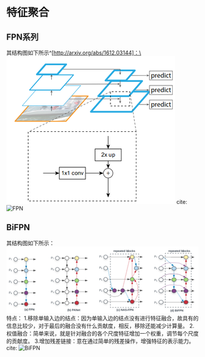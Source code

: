# 特征聚合

## FPN系列
其结构图如下所示^[http://arxiv.org/abs/1612.03144]：\
![FPN](images/deeplearning/feature_integration/fpn.png)
cite: ![FPN](http://arxiv.org/abs/1612.03144)
## BiFPN
其结构图如下所示：
![BiFPN](images/deeplearning/feature_integration/BiFPN.png)
特点：
1.移除单输入边的结点：因为单输入边的结点没有进行特征融合，故具有的信息比较少，对于最后的融合没有什么贡献度，相反，移除还能减少计算量。
2.权值融合：简单来说，就是针对融合的各个尺度特征增加一个权重，调节每个尺度的贡献度。
3.增加残差链接：意在通过简单的残差操作，增强特征的表示能力。
cite: ![BiFPN](http://arxiv.org/abs/1911.09070)